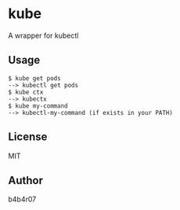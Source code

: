 kube
====

A wrapper for kubectl

## Usage

```console
$ kube get pods
--> kubectl get pods
$ kube ctx
--> kubectx
$ kube my-command
--> kubectl-my-command (if exists in your PATH)
```

## License

MIT

## Author

b4b4r07